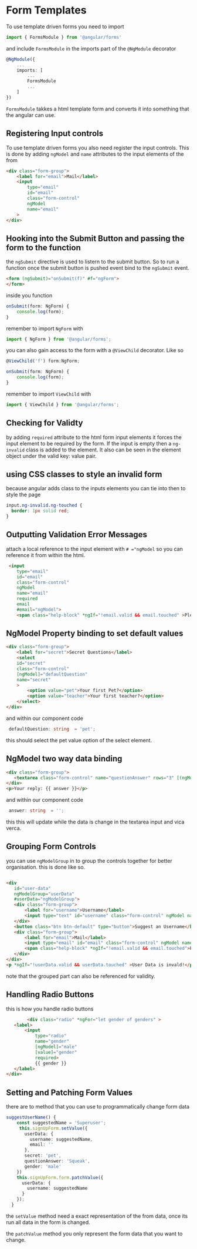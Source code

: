 # Form Templates

To use template driven forms you need to import 

```typescript
import { FormsModule } from '@angular/forms'
```
and include `FormsModule` in the imports part of the `@NgModule` decorator

```typescript
@NgModule({
    ...
    imports: [
        ...
        FormsModule
        ...
    ]
})
```
`FormsModule` takkes a html template form and converts it into something that the angular can use.

## Registering Input controls
To use template driven forms you also need register the input controls. This is done by adding `ngModel` and `name` attributes to the input elements of the from

```html
<div class="form-group">
    <label for="email">Mail</label>
    <input
        type="email"
        id="email"
        class="form-control"
        ngModel
        name="email"
    >
</div>
```

## Hooking into the Submit Button and passing the form to the function
the `ngSubmit` directive is used to listern to the submit button. So to run a function once the submit button is pushed event bind to the `ngSubmit` event.

```html
<form (ngSubmit)="onSubmit(f)" #f="ngForm">
</form>
```
inside you function 

```typescript
onSubmit(form: NgForm) {
    console.log(form);
}
```
remember to import `NgForm` with 


```typescript
import { NgForm } from '@angular/forms';
```
you can also gain access to the form with a `@ViewChild` decorator. Like so



```typescript
@ViewChild('f') form:NgForm;

onSubmit(form: NgForm) {
    console.log(form);
}

```

remember to import `ViewChild` with
```typescript
import { ViewChild } from '@angular/forms';
```

## Checking for Validty

by adding `required` attribute to the html form input elements it forces the input element to be required by the form. If the input is empty then a `ng-invalid` class is added to the element. It also can be seen in the element object under the valid key: value pair. 

## using CSS classes to style an invalid form
because angular adds class to the inputs elements you can tie into then to style the page

```css
input.ng-invalid.ng-touched {
  border: 1px solid red;
}
```
## Outputting Validation Error Messages

attach a local reference to the input element with `# ="ngModel` so you can reference it from within the html.

```html
 <input 
    type="email" 
    id="email" 
    class="form-control"
    ngModel
    name="email"
    required
    email
    #email="ngModel">
    <span class="help-block" *ngIf="!email.valid && email.touched" >Please enter a valid email!</span>
```

## NgModel Property binding to set default values 
```html
<div class="form-group">
    <label for="secret">Secret Questions</label>
    <select 
    id="secret" 
    class="form-control"
    [ngModel]="defaultQuestion"
    name="secret"
    >
        <option value="pet">Your first Pet?</option>
        <option value="teacher">Your first teacher?</option>
    </select>
</div>
```

and within our component code 

```typescript
 defaultQuestion: string  = 'pet';
```
 this should select the pet value option of the select element.

 ## NgModel two way data binding

 ```html
 <div class="form-group">
    <textarea class="form-control" name="questionAnswer" rows="3" [(ngModel)]="answer"></textarea>
</div>
<p>Your reply: {{ answer }}</p>
 ```

 and within our component code 

```typescript
 answer: string  = '';
```
 this this will update while the data is change in the textarea input and vica verca.

 ## Grouping Form Controls
you can use `ngModelGroup` in to group the controls together for better organisation.  this is done like so.

 ```html

<div 
    id="user-data" 
    ngModelGroup="userData"
    #userData="ngModelGroup">
    <div class="form-group">
        <label for="username">Username</label>
        <input type="text" id="username" class="form-control" ngModel name="username" required>
    </div>
    <button class="btn btn-default" type="button">Suggest an Username</button>
    <div class="form-group">
        <label for="email">Mail</label>
        <input type="email" id="email" class="form-control" ngModel name="email" required email #email="ngModel">
        <span class="help-block" *ngIf="!email.valid && email.touched">Please enter a valid email!</span>
    </div>
</div>
<p *ngIf="!userData.valid && userData.touched" >User Data is invald!</p>

 ```

 note that the grouped part can also be referenced for validity.

 ## Handling Radio Buttons

this is how you handle radio buttons

 ```html
         <div class="radio" *ngFor="let gender of genders" >
    <label>
        <input 
            type="radio"
            name="gender"
            [ngModel]="male"
            [value]="gender"
            required>
            {{ gender }}
    </label>
</div>
```
## Setting and Patching Form Values
there are to method that you can use to programmatically change form data 

```typescript
suggestUserName() {
    const suggestedName = 'Superuser';
     this.signUpForm.setValue({
       userData: {
         username: suggestedName,
         email: ''
       },
       secret: 'pet',
       questionAnswer: 'Squeak',
       gender: 'male'
    })
    this.signUpForm.form.patchValue({
      userData: {
        username: suggestedName
      }
    });
  }
```
the `setValue` method need a exact representation of the from data, once its run all data in the form is changed.

the `patchValue` method you only represent the form data that you want to change.